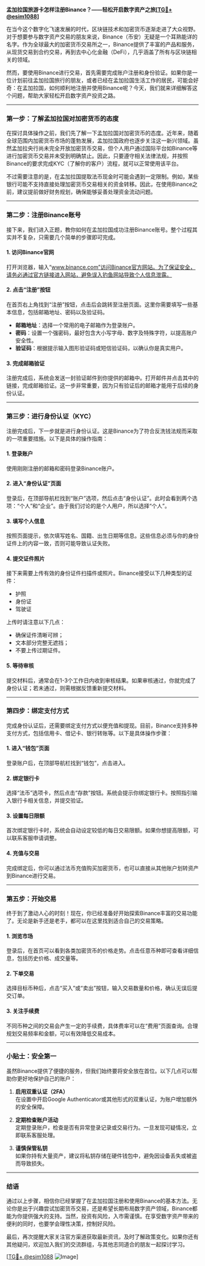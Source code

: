 **孟加拉国旅游卡怎样注册Binance？——轻松开启数字资产之旅[[TG💪+ @esim1088](https://t.me/s/esim1088)]**

在当今这个数字化飞速发展的时代，区块链技术和加密货币逐渐走进了大众视野。对于想要参与数字资产交易的朋友来说，Binance（币安）无疑是一个耳熟能详的名字。作为全球最大的加密货币交易所之一，Binance提供了丰富的产品和服务，从现货交易到合约交易，再到去中心化金融（DeFi），几乎涵盖了所有与区块链相关的领域。

然而，要使用Binance进行交易，首先需要完成账户注册和身份验证。如果你是一位计划前往孟加拉国旅行的朋友，或者已经在孟加拉国生活工作的居民，可能会好奇：在孟加拉国，如何顺利地注册并使用Binance呢？今天，我们就来详细解答这个问题，帮助大家轻松开启数字资产投资之路。

---

### **第一步：了解孟加拉国对加密货币的态度**

在探讨具体操作之前，我们先了解一下孟加拉国对加密货币的态度。近年来，随着全球范围内加密货币市场的蓬勃发展，孟加拉国政府也逐步关注这一新兴领域。虽然孟加拉央行尚未完全开放加密货币交易，但个人用户通过国际平台如Binance等进行加密货币交易并未受到明确禁止。因此，只要遵守相关法律法规，并按照Binance的要求完成KYC（了解你的客户）流程，就可以正常使用该平台。

不过需要注意的是，在孟加拉国提取法币现金时可能会遇到一定限制。例如，某些银行可能不支持直接处理加密货币交易相关的资金转移。因此，在使用Binance之前，建议提前做好财务规划，确保能够妥善处理资金流动问题。

---

### **第二步：注册Binance账号**

接下来，我们进入正题，教你如何在孟加拉国成功注册Binance账号。整个过程其实并不复杂，只需要几个简单的步骤即可完成。

#### **1. 访问Binance官网**
打开浏览器，输入“www.binance.com”访问Binance官方网站。为了保证安全，请务必通过官方链接进入网站，避免误入钓鱼网站导致个人信息泄露。

#### **2. 点击“注册”按钮**
在首页右上角找到“注册”按钮，点击后会跳转至注册页面。这里你需要填写一些基本信息，包括邮箱地址、密码以及验证码。

- **邮箱地址**：选择一个常用的电子邮箱作为登录账户。
- **密码**：设置一个强密码，最好包含大小写字母、数字及特殊字符，以提高账户安全性。
- **验证码**：根据提示输入图形验证码或短信验证码，以确认你是真实用户。

#### **3. 完成邮箱验证**
注册完成后，系统会发送一封验证邮件到你提供的邮箱中。打开邮件并点击其中的链接，完成邮箱验证。这一步非常重要，因为只有验证后的邮箱才能用于后续的身份认证。

---

### **第三步：进行身份认证（KYC）**

注册完成后，下一步就是进行身份认证。这是Binance为了符合反洗钱法规而采取的一项重要措施。以下是具体的操作指南：

#### **1. 登录账户**
使用刚刚注册的邮箱和密码登录Binance账户。

#### **2. 进入“身份认证”页面**
登录后，在顶部导航栏找到“账户”选项，然后点击“身份认证”。此时会看到两个选项：“个人”和“企业”。由于我们讨论的是个人用户，所以选择“个人”。

#### **3. 填写个人信息**
按照页面提示，依次填写姓名、国籍、出生日期等信息。这些信息必须与你的身份证件上的内容一致，否则可能导致认证失败。

#### **4. 提交证件照片**
接下来需要上传有效的身份证件扫描件或照片。Binance接受以下几种类型的证件：
- 护照
- 身份证
- 驾驶证

上传时请注意以下几点：
- 确保证件清晰可辨；
- 文本部分完整无遮挡；
- 不要上传过期证件。

#### **5. 等待审核**
提交材料后，通常会在1-3个工作日内收到审核结果。如果审核通过，你就完成了身份认证；若未通过，则需根据反馈重新提交材料。

---

### **第四步：绑定支付方式**

完成身份认证后，还需要绑定支付方式以便充值和提现。目前，Binance支持多种支付方式，包括信用卡、借记卡、银行转账等。以下是具体操作步骤：

#### **1. 进入“钱包”页面**
登录账户后，在顶部导航栏找到“钱包”，点击进入。

#### **2. 绑定银行卡**
选择“法币”选项卡，然后点击“存款”按钮。系统会提示你绑定银行卡。按照指引输入银行卡相关信息，并提交验证。

#### **3. 设置每日限额**
首次绑定银行卡时，系统会自动设定较低的每日交易限额。如果你想提高限额，可以联系客服申请调整。

#### **4. 充值与交易**
完成绑定后，你可以通过法币充值购买加密货币，也可以直接从其他账户划转资产到Binance进行交易。

---

### **第五步：开始交易**

终于到了激动人心的时刻！现在，你已经准备好开始探索Binance丰富的交易功能了。无论是新手还是老手，都可以在这里找到适合自己的交易策略。

#### **1. 浏览市场**
登录后，在首页可以看到各类加密货币的价格走势。点击任意币种即可查看详细信息，包括历史价格、成交量等。

#### **2. 下单交易**
选择目标币种后，点击“买入”或“卖出”按钮，输入交易数量和价格，确认无误后提交订单。

#### **3. 关注手续费**
不同币种之间的交易会产生一定的手续费，具体费率可以在“费用”页面查询。合理规划交易频率和金额，可以有效降低交易成本。

---

### **小贴士：安全第一**

虽然Binance提供了便捷的服务，但我们始终要将安全放在首位。以下几点可以帮助你更好地保护自己的账户：

1. **启用双重认证（2FA）**  
   在设置中开启Google Authenticator或其他形式的双重认证，为账户增加额外的安全保障。

2. **定期检查账户活动**  
   定期登录账户，检查是否有异常登录记录或交易行为。一旦发现可疑情况，立即联系客服处理。

3. **谨慎保管私钥**  
   如果你持有大量资产，建议将私钥存储在硬件钱包中，避免因设备丢失或被盗而导致损失。

---

### **结语**

通过以上步骤，相信你已经掌握了在孟加拉国注册和使用Binance的基本方法。无论你是出于兴趣尝试加密货币交易，还是希望长期布局数字资产领域，Binance都能为你提供强大的支持。当然，投资有风险，入市需谨慎。在享受数字资产带来的便利的同时，也要学会理性决策，控制好风险。

最后，再次提醒大家关注官方渠道获取最新资讯，及时了解政策变化。如果你还有其他疑问，欢迎加入我们的交流群组，与其他志同道合的朋友一起探讨学习。

[[TG💪+ @esim1088](https://t.me/s/esim1088) ![Image](https://i.postimg.cc/4NQfJmqS/Snipaste-2025-05-13-00-14-12.png)]